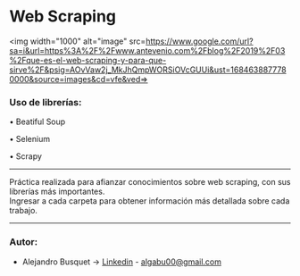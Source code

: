 # Web Scraping

<img width="1000" alt="image" src=https://www.google.com/url?sa=i&url=https%3A%2F%2Fwww.antevenio.com%2Fblog%2F2019%2F03%2Fque-es-el-web-scraping-y-para-que-sirve%2F&psig=AOvVaw2j_MkJhQmpWORSiOVcGUUi&ust=1684638877780000&source=images&cd=vfe&ved=>

### Uso de librerías:

•	Beatiful Soup

•	Selenium

•	Scrapy

-------

Práctica realizada para afianzar conocimientos sobre web scraping, con sus librerías más importantes.<br>
Ingresar a cada carpeta para obtener información más detallada sobre cada trabajo.

-------

### Autor:

* Alejandro Busquet -> [Linkedin](https://www.linkedin.com/in/alejandro-busquet/ "Linkedin") - algabu00@gmail.com
